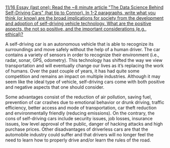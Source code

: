 [11/16 Essay (last one): Read the ~8 minute article "The Data Science Behind Self-Driving Cars" (hat tip to Connor). In 1-2 paragraphs, write what you think (or know) are the broad implications for society from the development and adoption of self-driving vehicle technology. What are the positive aspects, the not so positive, and the important considerations (e.g., ethical)?](https://medium.com/@feiqi9047/the-data-science-behind-self-driving-cars-eb7d0579c80b)

A self-driving car is an autonomous vehicle that is able to recognize its surroundings and move safely without the help of a human driver.  The car contains a variety of sensors in order to recognize their environment (i.e., radar, sonar, GPS, odometry).  This technology has shifted the way we view transportation and will eventually change our lives as it’s replacing the work of humans.  Over the past couple of years, it has had quite some competition and remains an impact on multiple industries.  Although it may seem like the ideal type of vehicle, self-driving cars come with both positive and negative aspects that one should consider.  
 
Some advantages consist of the reduction of air pollution, saving fuel, prevention of car crashes due to emotional behavior or drunk driving, traffic efficiency, better access and mode of transportation, car theft reduction and environmentally friendly (reducing emissions).  On the contrary, the cons of self-driving cars include security issues, job losses, insurance issues, low level approval of the public,  danger of hacking attacks and high purchase prices.  Other disadvantages of driverless cars are that the automobile industry could suffer and that drivers will no longer feel the need to learn how to properly drive and/or learn the rules of the road.  
